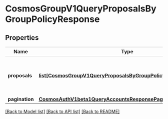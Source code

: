 # CosmosGroupV1QueryProposalsByGroupPolicyResponse

## Properties
Name | Type | Description | Notes
------------ | ------------- | ------------- | -------------
**proposals** | [**list[CosmosGroupV1QueryProposalsByGroupPolicyResponseProposals]**](CosmosGroupV1QueryProposalsByGroupPolicyResponseProposals.md) | proposals are the proposals with given group policy. | [optional] 
**pagination** | [**CosmosAuthV1beta1QueryAccountsResponsePagination**](CosmosAuthV1beta1QueryAccountsResponsePagination.md) |  | [optional] 

[[Back to Model list]](../README.md#documentation-for-models) [[Back to API list]](../README.md#documentation-for-api-endpoints) [[Back to README]](../README.md)

